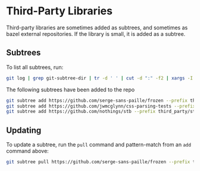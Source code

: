 # Third-Party Libraries

Third-party libraries are sometimes added as subtrees, and sometimes as bazel external repositories. If the library is small, it is added as a subtree.

## Subtrees

To list all subtrees, run:

```sh
git log | grep git-subtree-dir | tr -d ' ' | cut -d ":" -f2 | xargs -I {} bash -c 'if [ -d $(git rev-parse --show-toplevel)/{} ] ; then echo {}; fi'
```

The following subtrees have been added to the repo

```sh
git subtree add https://github.com/serge-sans-paille/frozen --prefix third_party/frozen master --squash
git subtree add https://github.com/jwmcglynn/css-parsing-tests --prefix third_party/css-parsing-tests master --squash
git subtree add https://github.com/nothings/stb --prefix third_party/stb master --squash
```

## Updating

To update a subtree, run the `pull` command and pattern-match from an `add` command above:

```sh
git subtree pull https://github.com/serge-sans-paille/frozen --prefix third_party/frozen master --squash
```
